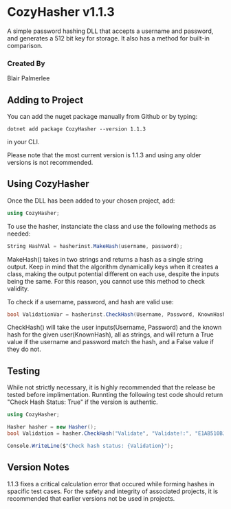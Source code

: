 # CozyHasher v1.1.3

A simple password hashing DLL that accepts a username and password, and generates a 512 bit key for storage. It also has a method for built-in comparison. 

### Created By

Blair Palmerlee

## Adding to Project

You can add the nuget package manually from Github or by typing:

```
dotnet add package CozyHasher --version 1.1.3
```

in your CLI.

Please note that the most current version is 1.1.3 and using any older versions is not recommended. 

## Using CozyHasher

Once the DLL has been added to your chosen project, add:

```C#
using CozyHasher;
```

To use the hasher, instanciate the class and use the following methods as needed:

```C#
String HashVal = hasherinst.MakeHash(username, password);
```
MakeHash() takes in two strings and returns a hash as a single string output. Keep in mind that the algorithm dynamically keys when it creates a class, making the output potential different on each use, despite the inputs being the same. For this reason, you cannot use this method to check validity.

To check if a username, password, and hash are valid use:

```C#
bool ValidationVar = hasherinst.CheckHash(Username, Password, KnownHash);
```
CheckHash() will take the user inputs(Username, Password) and the known hash for the given user(KnownHash), all as strings, and will return a True value if the username and password match the hash, and a False value if they do not.

## Testing

While not strictly necessary, it is highly recommended that the release be tested before implimentation. Runnting the following test code should return "Check Hash Status: True" if the version is authentic.

```C#
using CozyHasher;

Hasher hasher = new Hasher();
bool Validation = hasher.CheckHash("Validate", "Validate!:", "E1AB510BJHGGFEHDAC413CJB020CIECCA3DF5CGECAB510BJHGGFEHDAC413CJB0");

Console.WriteLine($"Check hash status: {Validation}");

```
## Version Notes

1.1.3 fixes a critical calculation error that occured while forming hashes in spacific test cases. For the safety and integrity of associated projects, it is recommended that earlier versions not be used in projects. 
